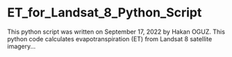 # ET_for_Landsat_8_Python_Script
This python script was written on September 17, 2022 by Hakan OGUZ. This python code calculates evapotranspiration (ET) from Landsat 8 satellite imagery...
